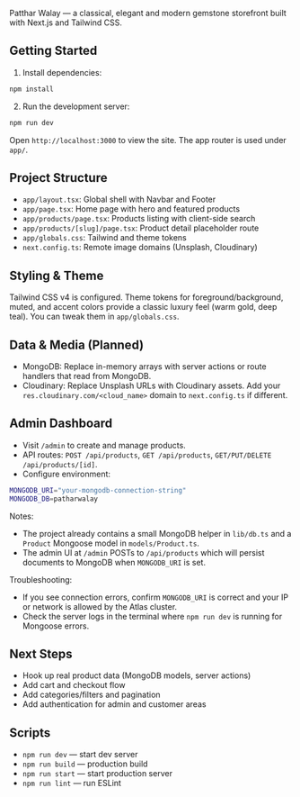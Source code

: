 Patthar Walay — a classical, elegant and modern gemstone storefront built with Next.js and Tailwind CSS.

## Getting Started

1. Install dependencies:

```bash
npm install
```

2. Run the development server:

```bash
npm run dev
```

Open `http://localhost:3000` to view the site. The app router is used under `app/`.

## Project Structure

- `app/layout.tsx`: Global shell with Navbar and Footer
- `app/page.tsx`: Home page with hero and featured products
- `app/products/page.tsx`: Products listing with client-side search
- `app/products/[slug]/page.tsx`: Product detail placeholder route
- `app/globals.css`: Tailwind and theme tokens
- `next.config.ts`: Remote image domains (Unsplash, Cloudinary)

## Styling & Theme

Tailwind CSS v4 is configured. Theme tokens for foreground/background, muted, and accent colors provide a classic luxury feel (warm gold, deep teal). You can tweak them in `app/globals.css`.

## Data & Media (Planned)

- MongoDB: Replace in-memory arrays with server actions or route handlers that read from MongoDB.
- Cloudinary: Replace Unsplash URLs with Cloudinary assets. Add your `res.cloudinary.com/<cloud_name>` domain to `next.config.ts` if different.

## Admin Dashboard

- Visit `/admin` to create and manage products.
- API routes: `POST /api/products`, `GET /api/products`, `GET/PUT/DELETE /api/products/[id]`.
- Configure environment:

```bash
MONGODB_URI="your-mongodb-connection-string"
MONGODB_DB=patharwalay
```

Notes:
- The project already contains a small MongoDB helper in `lib/db.ts` and a `Product` Mongoose model in `models/Product.ts`.
- The admin UI at `/admin` POSTs to `/api/products` which will persist documents to MongoDB when `MONGODB_URI` is set.

Troubleshooting:
- If you see connection errors, confirm `MONGODB_URI` is correct and your IP or network is allowed by the Atlas cluster.
- Check the server logs in the terminal where `npm run dev` is running for Mongoose errors.

## Next Steps

- Hook up real product data (MongoDB models, server actions)
- Add cart and checkout flow
- Add categories/filters and pagination
- Add authentication for admin and customer areas

## Scripts

- `npm run dev` — start dev server
- `npm run build` — production build
- `npm run start` — start production server
- `npm run lint` — run ESLint
